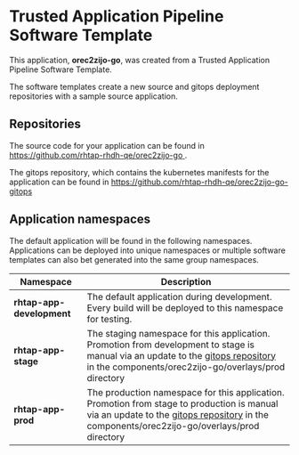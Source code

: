 # Trusted Application Pipeline Software Template

This application, **orec2zijo-go**, was created from a Trusted Application Pipeline Software Template.

The software templates create a new source and gitops deployment repositories with a sample source application. 

## Repositories

The source code for your application can be found in [https://github.com/rhtap-rhdh-qe/orec2zijo-go ](https://github.com/rhtap-rhdh-qe/orec2zijo-go ).
 
The gitops repository, which contains the kubernetes manifests for the application can be found in 
[https://github.com/rhtap-rhdh-qe/orec2zijo-go-gitops ](https://github.com/rhtap-rhdh-qe/orec2zijo-go-gitops ) 

## Application namespaces 

The default application will be found in the following namespaces. Applications can be deployed into unique namespaces or multiple software templates can also bet generated into the same group namespaces.  

|  Namespace   |  Description   |  
| -------- | -------- |   
| **rhtap-app-development** | The default application during development. Every build will be deployed to this namespace for testing. | 
| **rhtap-app-stage** | The staging namespace for this application. Promotion from development to stage is manual via an update to the [gitops repository](https://github.com/rhtap-rhdh-qe/orec2zijo-go-gitops ) in the components/orec2zijo-go/overlays/prod directory |  
| **rhtap-app-prod** | The production namespace for this application. Promotion from stage to production is manual via an update to the [gitops repository](https://github.com/rhtap-rhdh-qe/orec2zijo-go-gitops ) in the components/orec2zijo-go/overlays/prod directory | 